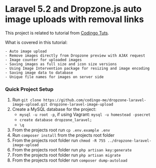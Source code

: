 # Laravel 5.2 and Dropzone.js auto image uploads with removal links

This project is related to tutorial from [Codingo Tuts].

What is covered in this tutorial:

    - Auto image upload
    - Remove images directly from Dropzone preview with AJAX request
    - Image counter for uploaded images
    - Saving images as full size and icon size versions
    - Using Image Intervention package for resizing and image encoding
    - Saving image data to database
    - Unique file names for images on server side

### Quick Project Setup
1. Run `git clone https://github.com/codingo-me/dropzone-laravel-image-upload.git dropzone-laravel-image-upload`
2. Create a MySQL database for the project:
    * ```mysql -u root -p```, if using Vagrant: ```mysql -u homestead -psecret```
    * ```create database dropzone_laravel;```
    * ```\q```
3. From the projects root run `cp .env.example .env`
4. Run `composer install` from the projects root folder
5. From the projects root folder run `chmod -R 755 ../dropzone-laravel-image-upload`
6. From the projects root folder run `php artisan key:generate`
7. From the projects root folder run `php artisan migrate`
8. From the projects root folder run `composer dump-autoload`

[Codingo Tuts]:http://tuts.codingo.me/laravel-5-1-and-dropzone-js-auto-image-uploads-with-removal-links/
